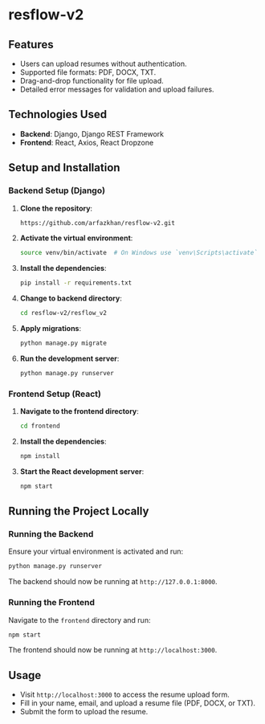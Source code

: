 # resflow-v2




## Features

- Users can upload resumes without authentication.
- Supported file formats: PDF, DOCX, TXT.
- Drag-and-drop functionality for file upload.
- Detailed error messages for validation and upload failures.

## Technologies Used

- **Backend**: Django, Django REST Framework
- **Frontend**: React, Axios, React Dropzone

## Setup and Installation

### Backend Setup (Django)

1. **Clone the repository**:

    ```bash
    https://github.com/arfazkhan/resflow-v2.git
    ```

2. **Activate the virtual environment**:

    ```bash
    source venv/bin/activate  # On Windows use `venv\Scripts\activate`
    ```

3. **Install the dependencies**:

    ```bash
    pip install -r requirements.txt
    ```
4. **Change to backend directory**:

    ```bash
   cd resflow-v2/resflow_v2
    ```

5. **Apply migrations**:

    ```bash
    python manage.py migrate
    ```



6. **Run the development server**:

    ```bash
    python manage.py runserver
    ```

### Frontend Setup (React)

1. **Navigate to the frontend directory**:

    ```bash
    cd frontend
    ```

2. **Install the dependencies**:

    ```bash
    npm install
    ```

3. **Start the React development server**:

    ```bash
    npm start
    ```

## Running the Project Locally

### Running the Backend

Ensure your virtual environment is activated and run:

```bash
python manage.py runserver
```

The backend should now be running at `http://127.0.0.1:8000`.

### Running the Frontend

Navigate to the `frontend` directory and run:

```bash
npm start
```

The frontend should now be running at `http://localhost:3000`.

## Usage

- Visit `http://localhost:3000` to access the resume upload form.
- Fill in your name, email, and upload a resume file (PDF, DOCX, or TXT).
- Submit the form to upload the resume.

